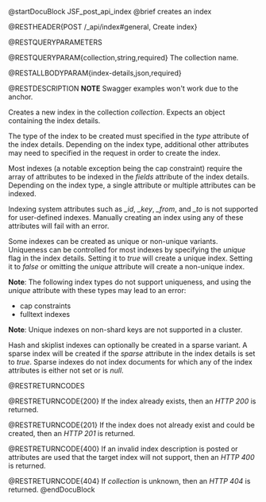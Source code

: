 
@startDocuBlock JSF_post_api_index
@brief creates an index

@RESTHEADER{POST /_api/index#general, Create index}

@RESTQUERYPARAMETERS

@RESTQUERYPARAM{collection,string,required}
The collection name.

@RESTALLBODYPARAM{index-details,json,required}

@RESTDESCRIPTION
**NOTE** Swagger examples won't work due to the anchor.


Creates a new index in the collection *collection*. Expects
an object containing the index details.

The type of the index to be created must specified in the *type*
attribute of the index details. Depending on the index type, additional
other attributes may need to specified in the request in order to create
the index.

Most indexes (a notable exception being the cap constraint) require the
array of attributes to be indexed in the *fields* attribute of the index
details. Depending on the index type, a single attribute or multiple
attributes can be indexed.

Indexing system attributes such as *_id*, *_key*, *_from*, and *_to*
is not supported for user-defined indexes. Manually creating an index using
any of these attributes will fail with an error.

Some indexes can be created as unique or non-unique variants. Uniqueness
can be controlled for most indexes by specifying the *unique* flag in the
index details. Setting it to *true* will create a unique index.
Setting it to *false* or omitting the *unique* attribute will
create a non-unique index.

**Note**: The following index types do not support uniqueness, and using
the *unique* attribute with these types may lead to an error:

- cap constraints
- fulltext indexes

**Note**: Unique indexes on non-shard keys are not supported in a
cluster.

Hash and skiplist indexes can optionally be created in a sparse
variant. A sparse index will be created if the *sparse* attribute in
the index details is set to *true*. Sparse indexes do not index documents
for which any of the index attributes is either not set or is *null*. 

@RESTRETURNCODES

@RESTRETURNCODE{200}
If the index already exists, then an *HTTP 200* is returned.

@RESTRETURNCODE{201}
If the index does not already exist and could be created, then an *HTTP 201*
is returned.

@RESTRETURNCODE{400}
If an invalid index description is posted or attributes are used that the
target index will not support, then an *HTTP 400* is returned.

@RESTRETURNCODE{404}
If *collection* is unknown, then an *HTTP 404* is returned.
@endDocuBlock

